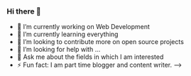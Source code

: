 ### Hi there 👋

- 🔭 I’m currently working on Web Development
- 🌱 I’m currently learning everything
- 👯 I’m looking to contribute more on open source projects
- 🤔 I’m looking for help with ...
- 💬 Ask me about the fields in which I am interested
- ⚡ Fun fact: I am part time blogger and content writer.
-->
